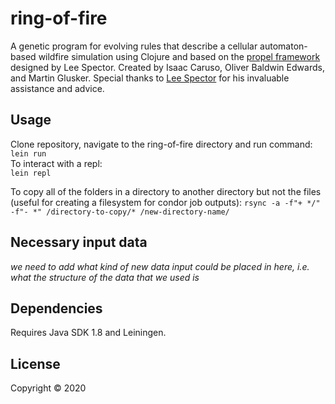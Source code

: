 # ring-of-fire

A genetic program for evolving rules that describe a cellular automaton-based wildfire simulation using Clojure and based on the [propel framework](https://github.com/lspector/propel) designed by Lee Spector. Created by Isaac Caruso, Oliver Baldwin Edwards, and Martin Glusker. Special thanks to [Lee Spector](https://github.com/lspector) for his invaluable assistance and advice.

## Usage

Clone repository, navigate to the ring-of-fire directory and run command: <br />
`lein run`<br />
To interact with a repl: <br />
`lein repl`

To copy all of the folders in a directory to another directory but not the files (useful for creating a filesystem for condor job outputs): 
`rsync -a -f"+ */" -f"- *" /directory-to-copy/* /new-directory-name/`

## Necessary input data
*we need to add what kind of new data input could be placed in here, i.e. what the structure of the data that we used is*

## Dependencies

Requires Java SDK 1.8 and Leiningen. 

## License

Copyright © 2020 


